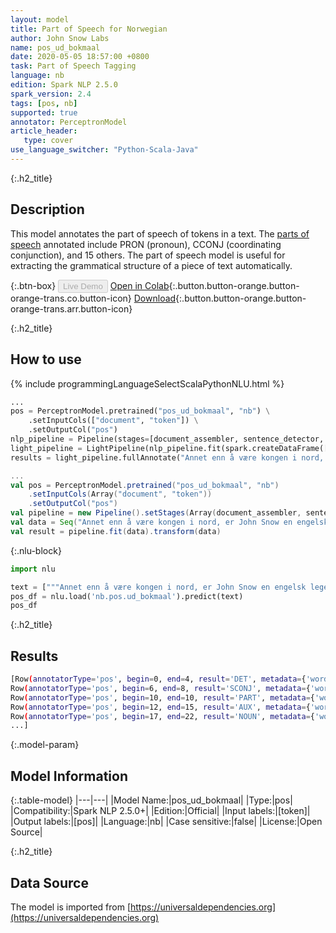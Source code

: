 ```yaml
---
layout: model
title: Part of Speech for Norwegian
author: John Snow Labs
name: pos_ud_bokmaal
date: 2020-05-05 18:57:00 +0800
task: Part of Speech Tagging
language: nb
edition: Spark NLP 2.5.0
spark_version: 2.4
tags: [pos, nb]
supported: true
annotator: PerceptronModel
article_header:
   type: cover
use_language_switcher: "Python-Scala-Java"
---
```


{:.h2_title}
## Description
This model annotates the part of speech of tokens in a text. The [parts of speech](https://universaldependencies.org/u/pos/) annotated include PRON (pronoun), CCONJ (coordinating conjunction), and 15 others. The part of speech model is useful for extracting the grammatical structure of a piece of text automatically.

{:.btn-box}
<button class="button button-orange" disabled>Live Demo</button>
[Open in Colab](https://githubtocolab.com/JohnSnowLabs/spark-nlp-workshop/blob/2da56c087da53a2fac1d51774d49939e05418e57/tutorials/Certification_Trainings/Public/6.Playground_DataFrames.ipynb){:.button.button-orange.button-orange-trans.co.button-icon}
[Download](https://s3.amazonaws.com/auxdata.johnsnowlabs.com/public/models/pos_ud_bokmaal_nb_2.5.0_2.4_1588693881973.zip){:.button.button-orange.button-orange-trans.arr.button-icon}

{:.h2_title}
## How to use 

<div class="tabs-box" markdown="1">

{% include programmingLanguageSelectScalaPythonNLU.html %}

```python
...
pos = PerceptronModel.pretrained("pos_ud_bokmaal", "nb") \
    .setInputCols(["document", "token"]) \
    .setOutputCol("pos")
nlp_pipeline = Pipeline(stages=[document_assembler, sentence_detector, tokenizer, pos])
light_pipeline = LightPipeline(nlp_pipeline.fit(spark.createDataFrame([['']]).toDF("text")))
results = light_pipeline.fullAnnotate("Annet enn å være kongen i nord, er John Snow en engelsk lege og en leder innen utvikling av anestesi og medisinsk hygiene.")
```

```scala
...
val pos = PerceptronModel.pretrained("pos_ud_bokmaal", "nb")
    .setInputCols(Array("document", "token"))
    .setOutputCol("pos")
val pipeline = new Pipeline().setStages(Array(document_assembler, sentence_detector, tokenizer, pos))
val data = Seq("Annet enn å være kongen i nord, er John Snow en engelsk lege og en leder innen utvikling av anestesi og medisinsk hygiene.").toDF("text")
val result = pipeline.fit(data).transform(data)
```

{:.nlu-block}
```python
import nlu

text = ["""Annet enn å være kongen i nord, er John Snow en engelsk lege og en leder innen utvikling av anestesi og medisinsk hygiene."""]
pos_df = nlu.load('nb.pos.ud_bokmaal').predict(text)
pos_df
```

</div>

{:.h2_title}
## Results

```bash
[Row(annotatorType='pos', begin=0, end=4, result='DET', metadata={'word': 'Annet'}),
Row(annotatorType='pos', begin=6, end=8, result='SCONJ', metadata={'word': 'enn'}),
Row(annotatorType='pos', begin=10, end=10, result='PART', metadata={'word': 'å'}),
Row(annotatorType='pos', begin=12, end=15, result='AUX', metadata={'word': 'være'}),
Row(annotatorType='pos', begin=17, end=22, result='NOUN', metadata={'word': 'kongen'}),
...]
```

{:.model-param}
## Model Information

{:.table-model}
|---|---|
|Model Name:|pos_ud_bokmaal|
|Type:|pos|
|Compatibility:|Spark NLP 2.5.0+|
|Edition:|Official|
|Input labels:|[token]|
|Output labels:|[pos]|
|Language:|nb|
|Case sensitive:|false|
|License:|Open Source|

{:.h2_title}
## Data Source
The model is imported from [https://universaldependencies.org](https://universaldependencies.org)